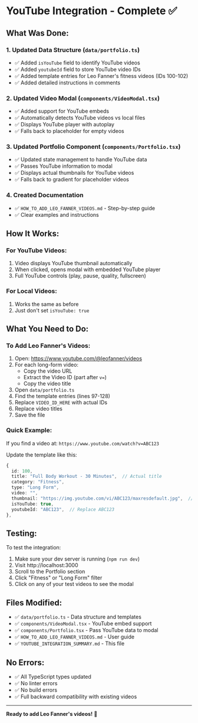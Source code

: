 # YouTube Integration - Complete ✅

## What Was Done:

### 1. Updated Data Structure (`data/portfolio.ts`)
- ✅ Added `isYouTube` field to identify YouTube videos
- ✅ Added `youtubeId` field to store YouTube video IDs
- ✅ Added template entries for Leo Fanner's fitness videos (IDs 100-102)
- ✅ Added detailed instructions in comments

### 2. Updated Video Modal (`components/VideoModal.tsx`)
- ✅ Added support for YouTube embeds
- ✅ Automatically detects YouTube videos vs local files
- ✅ Displays YouTube player with autoplay
- ✅ Falls back to placeholder for empty videos

### 3. Updated Portfolio Component (`components/Portfolio.tsx`)
- ✅ Updated state management to handle YouTube data
- ✅ Passes YouTube information to modal
- ✅ Displays actual thumbnails for YouTube videos
- ✅ Falls back to gradient for placeholder videos

### 4. Created Documentation
- ✅ `HOW_TO_ADD_LEO_FANNER_VIDEOS.md` - Step-by-step guide
- ✅ Clear examples and instructions

## How It Works:

### For YouTube Videos:
1. Video displays YouTube thumbnail automatically
2. When clicked, opens modal with embedded YouTube player
3. Full YouTube controls (play, pause, quality, fullscreen)

### For Local Videos:
1. Works the same as before
2. Just don't set `isYouTube: true`

## What You Need to Do:

### To Add Leo Fanner's Videos:

1. Open: https://www.youtube.com/@leofanner/videos
2. For each long-form video:
   - Copy the video URL
   - Extract the Video ID (part after `v=`)
   - Copy the video title
3. Open `data/portfolio.ts`
4. Find the template entries (lines 97-128)
5. Replace `VIDEO_ID_HERE` with actual IDs
6. Replace video titles
7. Save the file

### Quick Example:

If you find a video at: `https://www.youtube.com/watch?v=ABC123`

Update the template like this:

```typescript
{
  id: 100,
  title: "Full Body Workout - 30 Minutes",  // Actual title
  category: "Fitness",
  type: "Long Form",
  video: "",
  thumbnail: "https://img.youtube.com/vi/ABC123/maxresdefault.jpg",  // Replace ABC123
  isYouTube: true,
  youtubeId: "ABC123",  // Replace ABC123
},
```

## Testing:

To test the integration:

1. Make sure your dev server is running (`npm run dev`)
2. Visit http://localhost:3000
3. Scroll to the Portfolio section
4. Click "Fitness" or "Long Form" filter
5. Click on any of your test videos to see the modal

## Files Modified:

- ✅ `data/portfolio.ts` - Data structure and templates
- ✅ `components/VideoModal.tsx` - YouTube embed support
- ✅ `components/Portfolio.tsx` - Pass YouTube data to modal
- ✅ `HOW_TO_ADD_LEO_FANNER_VIDEOS.md` - User guide
- ✅ `YOUTUBE_INTEGRATION_SUMMARY.md` - This file

## No Errors:
- ✅ All TypeScript types updated
- ✅ No linter errors
- ✅ No build errors
- ✅ Full backward compatibility with existing videos

---

**Ready to add Leo Fanner's videos!** 🎥

